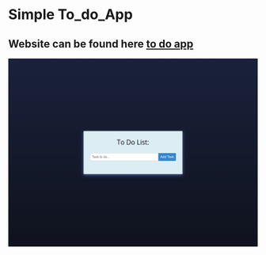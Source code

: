 # Simple To_do_App

## Website can be found here [to do app](https://to-do-list-mvp.netlify.app)

![demo](to_do_list.png)
